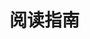 <!--
 * @Author: 
 * @Date: 2022-05-29 10:56:17
 * @LastEditors: Do not edit
 * @LastEditTime: 2022-05-29 10:56:30
 * @FilePath: \reiner-blog\docs\pages\posts\README.md
 * @Description: 
-->
# 阅读指南
